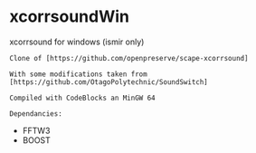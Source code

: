 # xcorrsoundWin
xcorrsound for windows (ismir only)
    
    Clone of [https://github.com/openpreserve/scape-xcorrsound]
    
    With some modifications taken from [https://github.com/OtagoPolytechnic/SoundSwitch]
    
    Compiled with CodeBlocks an MinGW 64
    
    Dependancies:
* FFTW3 
* BOOST

